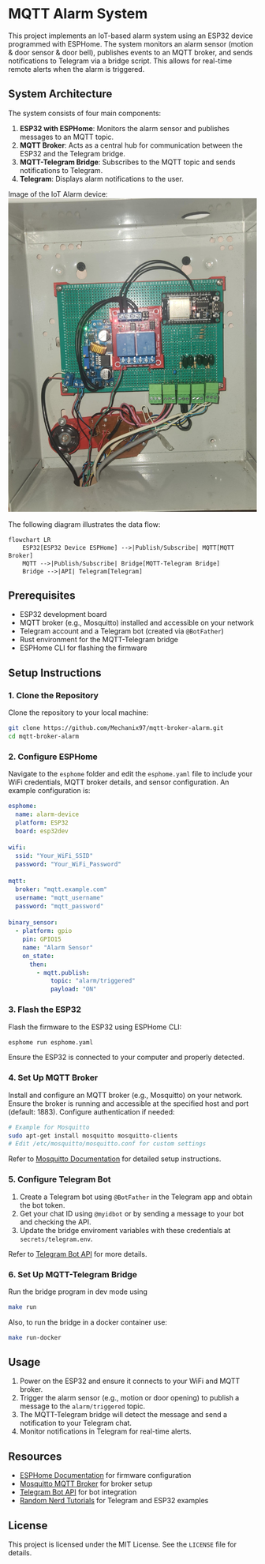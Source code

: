 # MQTT Alarm System

This project implements an IoT-based alarm system using an ESP32 device programmed with ESPHome. The system monitors an alarm sensor (motion & door sensor & door bell), publishes events to an MQTT broker, and sends notifications to Telegram via a bridge script. This allows for real-time remote alerts when the alarm is triggered.

## System Architecture

The system consists of four main components:
1. **ESP32 with ESPHome**: Monitors the alarm sensor and publishes messages to an MQTT topic.
2. **MQTT Broker**: Acts as a central hub for communication between the ESP32 and the Telegram bridge.
3. **MQTT-Telegram Bridge**: Subscribes to the MQTT topic and sends notifications to Telegram.
4. **Telegram**: Displays alarm notifications to the user.

Image of the IoT Alarm device:
![IoT Alarm Device](includes/alarm.jpg)

The following diagram illustrates the data flow:

```mermaid
flowchart LR
    ESP32[ESP32 Device ESPHome] -->|Publish/Subscribe| MQTT[MQTT Broker]
    MQTT -->|Publish/Subscribe| Bridge[MQTT-Telegram Bridge]
    Bridge -->|API| Telegram[Telegram]
```

## Prerequisites

- ESP32 development board
- MQTT broker (e.g., Mosquitto) installed and accessible on your network
- Telegram account and a Telegram bot (created via `@BotFather`)
- Rust environment for the MQTT-Telegram bridge
- ESPHome CLI for flashing the firmware

## Setup Instructions

### 1. Clone the Repository
Clone the repository to your local machine:
```bash
git clone https://github.com/Mechanix97/mqtt-broker-alarm.git
cd mqtt-broker-alarm
```

### 2. Configure ESPHome
Navigate to the `esphome` folder and edit the `esphome.yaml` file to include your WiFi credentials, MQTT broker details, and sensor configuration. An example configuration is:

```yaml
esphome:
  name: alarm-device
  platform: ESP32
  board: esp32dev

wifi:
  ssid: "Your_WiFi_SSID"
  password: "Your_WiFi_Password"

mqtt:
  broker: "mqtt.example.com"
  username: "mqtt_username"
  password: "mqtt_password"

binary_sensor:
  - platform: gpio
    pin: GPIO15
    name: "Alarm Sensor"
    on_state:
      then:
        - mqtt.publish:
            topic: "alarm/triggered"
            payload: "ON"
```

### 3. Flash the ESP32
Flash the firmware to the ESP32 using ESPHome CLI:
```bash
esphome run esphome.yaml
```
Ensure the ESP32 is connected to your computer and properly detected.

### 4. Set Up MQTT Broker
Install and configure an MQTT broker (e.g., Mosquitto) on your network. Ensure the broker is running and accessible at the specified host and port (default: 1883). Configure authentication if needed:
```bash
# Example for Mosquitto
sudo apt-get install mosquitto mosquitto-clients
# Edit /etc/mosquitto/mosquitto.conf for custom settings
```

Refer to [Mosquitto Documentation](https://mosquitto.org/) for detailed setup instructions.

### 5. Configure Telegram Bot
1. Create a Telegram bot using `@BotFather` in the Telegram app and obtain the bot token.
2. Get your chat ID using `@myidbot` or by sending a message to your bot and checking the API.
3. Update the bridge enviroment variables with these credentials at `secrets/telegram.env`.

Refer to [Telegram Bot API](https://core.telegram.org/bots/api) for more details.


### 6. Set Up MQTT-Telegram Bridge
Run the bridge program in dev mode using
```bash
make run
```

Also, to run the bridge in a docker container use:
```bash
make run-docker
```

## Usage
1. Power on the ESP32 and ensure it connects to your WiFi and MQTT broker.
2. Trigger the alarm sensor (e.g., motion or door opening) to publish a message to the `alarm/triggered` topic.
3. The MQTT-Telegram bridge will detect the message and send a notification to your Telegram chat.
4. Monitor notifications in Telegram for real-time alerts.

## Resources
- [ESPHome Documentation](https://esphome.io/) for firmware configuration
- [Mosquitto MQTT Broker](https://mosquitto.org/) for broker setup
- [Telegram Bot API](https://core.telegram.org/bots/api) for bot integration
- [Random Nerd Tutorials](https://randomnerdtutorials.com/telegram-control-esp32-esp8266-nodemcu-outputs/) for Telegram and ESP32 examples

## License
This project is licensed under the MIT License. See the `LICENSE` file for details.
